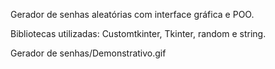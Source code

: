 Gerador de senhas aleatórias com interface gráfica e POO.

Bibliotecas utilizadas: Customtkinter, Tkinter, random e string.


Gerador de senhas/Demonstrativo.gif

